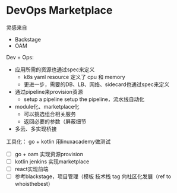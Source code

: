 # DevOps Marketplace

灵感来自
- Backstage
- OAM

Dev + Ops:
- 应用所需的资源也通过spec来定义
    - k8s yaml resource 定义了 cpu 和 memory
    - 更进一步，需要的DB、LB、网络、sidecard也通过spec来定义
- 通过pipeline来provision资源
    - setup a pipeline setup the pipeline，流水线自动化
- module化、marketplace化
    - 可以挑选组合相关服务
    - 返回必要的参数（屏蔽细节
- 多云、多实现桥接


工具化：
go + kotlin
用linuxacademy做测试
- [ ] go + oam 实现资源provision
- [ ] kotlin jenkins 实现marketplace
- [ ] react实现前端
- [ ] 参考blackstage，项目管理（模板 技术栈 tag
向社区化发展（ref to whoisthebest）